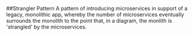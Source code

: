 ##Strangler Pattern
A pattern of introducing microservices in support of a legacy, monolithic app, whereby the number of microservices eventually surrounds the monolith to the point that, in a diagram, the monlith is 'strangled' by the microservices.